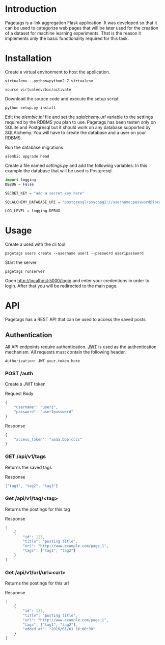 # Introduction

Pagetags is a link aggregation Flask application. It was developed so that it
can be used to categorize web pages that will be later used for the creation of
a dataset for machine learning experiments. That is the reason it implements
only the basic functionality required for this task.

# Installation

Create a virtual environment to host the application.

```
virtualenv --python=python2.7 virtualenv

source virtualenv/bin/activate
```

Download the source code and execute the setup script

```
python setup.py install
```

Edit the *alembic.ini* file and set the *sqlalchemy.url* variable to the settings
required by the RDBMS you plan to use. Pagetags has been testen only on SQLite
and Postgresql but it should work on any database supported by SQLAlchemy.
You will have to create the database and a user on your RDBMS.

Run the database migrations

```
alembic upgrade head
```

Create a file named *settings.py* and add the following variables. In this
example the database that will be used is Postgresql.

```python
import logging
DEBUG = False

SECRET_KEY = "add a secret key here"

SQLALCHEMY_DATABASE_URI = "postgresql+psycopg2://username:password@localhost/pagetags"

LOG_LEVEL = logging.DEBUG
```

# Usage

Create a used with the cli tool

```
pagetags users create --username user1 --password user1password
```

Start the server

```
pagetags runserver
```

Open [http://localhost:5000/login](http://localhost:5000/login) and enter your credentions
in order to login. After that you will be redirected to the main page.

# API

Pagetags has a REST API that can be used to access the saved posts.

## Authentication

All API endpoints require authentication. [JWT](https://jwt.io/) is used as the
authentication mechanism. All requests must contain the following header.

```
Authorization: JWT your.token.here
```


### POST /auth

Create a JWT token

Request Body

```javascript
{
    "username": "user1",
    "password": "user1password"
}
```

Response
```javascript
{
    "access_token": "aaaa.bbb.cccc"
}
```

### GET /api/v1/tags

Returns the saved tags

Response

```javascript
["tag1", "tag2", "tag3"]
```

### Get /api/v1/tag/\<tag\>

Returns the postings for this tag

Response

```javascript
[
    {
        "id": 123,
        "title": "posting title",
        "url": "http://www.example.com/page_1",
        "tags": ["tag1", "tag2"]
    }
]
```

### Get /api/v1/url/url=\<url\>

Returns the postings for this url

Response

```javascript
[
    {
        "id": 123,
        "title": "posting title",
        "url": "http://www.example.com/page_1",
        "tags": ["tag1", "tag2"],
        "added_at": "2016/01/01 16:00:00"
    }
]
```